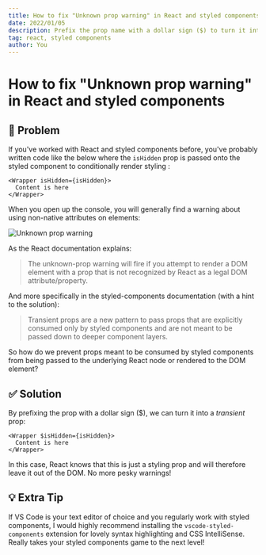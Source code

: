 ```yaml
---
title: How to fix "Unknown prop warning" in React and styled components
date: 2022/01/05
description: Prefix the prop name with a dollar sign ($) to turn it into a transient prop
tag: react, styled components
author: You
---
```


# How to fix "Unknown prop warning" in React and styled components

<h2><span role="img" aria-label="thinking">🤔</span> Problem</h2>

If you've worked with React and styled components before, you've probably written code like the below where the `isHidden` prop is passed onto the styled component to conditionally render styling :

```react
<Wrapper isHidden={isHidden}>
  Content is here
</Wrapper>
```

When you open up the console, you will generally find a warning about using non-native attributes on elements: <br />

<img src="/images/unknown-prop-warning.png" alt="Unknown prop warning" />

As the React documentation explains:

> The unknown-prop warning will fire if you attempt to render a DOM element with a prop that is not recognized by React as a legal DOM attribute/property.

And more specifically in the styled-components documentation (with a hint to the solution):

> Transient props are a new pattern to pass props that are explicitly consumed only by styled components and are not meant to be passed down to deeper component layers.

So how do we prevent props meant to be consumed by styled components from being passed to the underlying React node or rendered to the DOM element?

<h2><span role="img" aria-label="checkmark">✅ </span> Solution</h2>

By prefixing the prop with a dollar sign ($), we can turn it into a _transient_ prop:

```react
<Wrapper $isHidden={isHidden}>
  Content is here
</Wrapper>
```

In this case, React knows that this is just a styling prop and will therefore leave it out of the DOM. No more pesky warnings!

<h2><span role="img" aria-label="lightbulb">💡 </span> Extra Tip</h2>

If VS Code is your text editor of choice and you regularly work with styled components, I would highly recommend installing the `vscode-styled-components` extension for lovely syntax highlighting and CSS IntelliSense. Really takes your styled components game to the next level!
